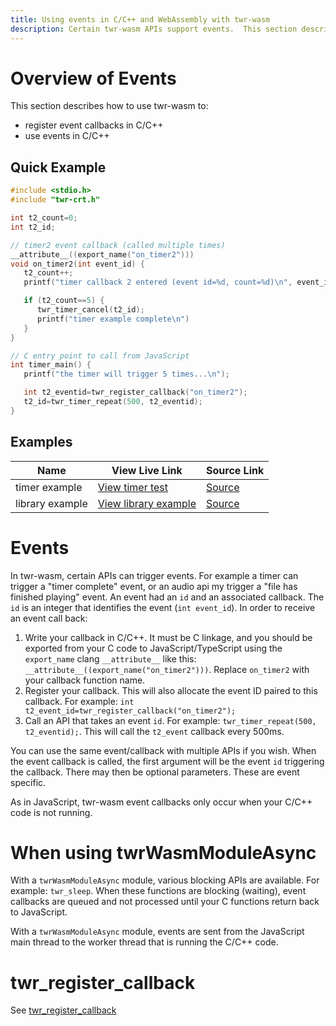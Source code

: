 ```yaml
---
title: Using events in C/C++ and WebAssembly with twr-wasm
description: Certain twr-wasm APIs support events.  This section describes how events function.
---
```


# Overview of Events
This section describes how to use twr-wasm to:

- register event callbacks in C/C++
- use events in C/C++

## Quick Example
~~~c title="timer events"
#include <stdio.h>
#include "twr-crt.h"

int t2_count=0;
int t2_id;

// timer2 event callback (called multiple times)
__attribute__((export_name("on_timer2")))
void on_timer2(int event_id) {
   t2_count++;
   printf("timer callback 2 entered (event id=%d, count=%d)\n", event_id, t2_count);

   if (t2_count==5) {
      twr_timer_cancel(t2_id);
      printf("timer example complete\n")
   }
}

// C entry point to call from JavaScript
int timer_main() {
   printf("the timer will trigger 5 times...\n");

   int t2_eventid=twr_register_callback("on_timer2");
   t2_id=twr_timer_repeat(500, t2_eventid);
}
~~~

## Examples
| Name | View Live Link | Source Link |
| --------- | ------------ | ----------- |
| timer example | [View timer test](/examples/dist/tests-timer/index.html) | [Source](https://github.com/twiddlingbits/twr-wasm/tree/main/examples/test-timer) |
| library example | [View library example](/examples/dist/lib/index.html) | [Source](https://github.com/twiddlingbits/twr-wasm/tree/main/examples/lib) |

# Events
In twr-wasm, certain APIs can trigger events.  For example a timer can trigger a "timer complete" event, or an audio api my trigger a "file has finished playing" event.  An event had an `id` and an associated callback.  The `id` is an integer that identifies the event (`int event_id`).   In order to receive an event call back:

1. Write your callback in C/C++.  It must be C linkage, and you should be exported from your C code to JavaScript/TypeScript using the `export_name` clang `__attribute__` like this: `__attribute__((export_name("on_timer2")))`. Replace `on_timer2` with your callback function name.
2. Register your callback.  This will also allocate the event ID paired to this callback.  For example: `int t2_event_id=twr_register_callback("on_timer2");`
3. Call an API that takes an event `id`.  For example: `twr_timer_repeat(500, t2_eventid);`.  This will call the `t2_event` callback every 500ms.

You can use the same event/callback with multiple APIs if you wish.  When the event callback is called, the first argument will be the event `id` triggering the callback.  There may then be optional parameters.  These are event specific.

As in JavaScript, twr-wasm event callbacks only occur when your C/C++ code is not running. 

# When using twrWasmModuleAsync

With a `twrWasmModuleAsync` module, various blocking APIs are available. For example: `twr_sleep`.  When these functions are blocking (waiting), event callbacks are queued and not processed until your C functions return back to JavaScript.

With a `twrWasmModuleAsync` module, events are sent from the JavaScript main thread to the worker thread that is running the C/C++ code.

# twr_register_callback
See [twr_register_callback](../api/api-c-general.md#twr_register_callback)